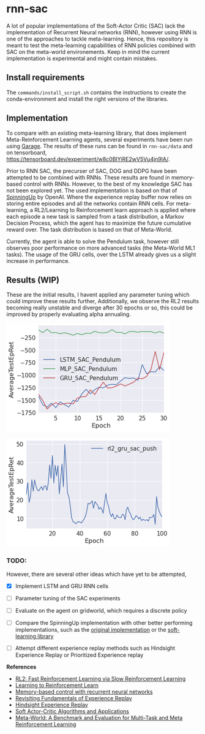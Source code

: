 # rnn-sac
A lot of popular implementations of the Soft-Actor Critic (SAC) lack the implementation of Recurrent Neural networks (RNN), however using RNN is one of the approaches to tackle meta-learning. Hence, this repository is meant to test the meta-learning capabilities of RNN policies combined with SAC on the meta-world environements. Keep in mind the current implementation is experimental and might contain mistakes. 

## Install requirements
The `commands/install_script.sh` contains the instructions to create the conda-environment and install the right versions of the libraries.

## Implementation
To compare with an existing meta-learning library, that does implement Meta-Reinforcement Learning agents, several experiments have been run using [Garage](https://github.com/rlworkgroup/garage). The results of these runs can be found in `rnn-sac/data` and on tensorboard, https://tensorboard.dev/experiment/w8c0BIYiRE2wV5Vu4jn9lA/. 

Prior to RNN SAC, the precurser of SAC, DOG and DDPG have been attempted to be combined with RNNs. These results are found in memory-based control with RNNs. However, to the best of my knowledge SAC has not been explored yet. The used implementation is based on that of [SpinningUp](https://spinningup.openai.com/en/latest/spinningup/spinningup.html) by OpenAI. Where the experience replay buffer now relies on storing entire episodes and all the networks contain RNN cells. For meta-learning, a RL2/Learning to Reinforcement learn approach is applied where each episode a new task is sampled from a task distribution, a Markov Decision Process, which the agent has to maximize the future cumulative reward over. The task distribution is based on that of Meta-World. 

Currently, the agent is able to solve the Pendulum task, however still observes poor performance on more advanced tasks (the Meta-World ML1 tasks). The usage of the GRU cells, over the LSTM already gives us a slight increase in performance.

## Results (WIP)
These are the initial results, I havent applied any parameter tuning which could improve these results further, Additionally, we observe the RL2 results becoming really unstable and diverge after 30 epochs or so, this could be improved by properly evaluating alpha annualing. 

![](./notebooks/sac_pendulum.png)


![](./notebooks/rl2_push.png)

### TODO:
However, there are several other ideas which have yet to be attempted, 

- [X] Implement LSTM and GRU RNN cells
- [ ] Parameter tuning of the SAC experiments
- [ ] Evaluate on the agent on gridworld, which requires a discrete policy
- [ ] Compare the SpinningUp implementation with other better performing implementations, such as the [original implementation](https://github.com/haarnoja/sac) or the [soft-learning library](https://github.com/rail-berkeley/softlearning)
- [ ] Attempt different experience replay methods such as Hindsight Experience Replay or Prioritized Experience replay


**References**
- [RL2: Fast Reinforcement Learning via Slow Reinforcement Learning](https://arxiv.org/abs/1611.02779)
- [Learning to Reinforcement Learn](https://arxiv.org/abs/1611.05763)
- [Memory-based control with recurrent neural networks](https://arxiv.org/abs/1512.04455)
- [Revisiting Fundamentals of Experience Replay](https://arxiv.org/abs/2007.06700)
- [Hindsight Experience Replay](https://arxiv.org/abs/1707.01495)
- [Soft Actor-Critic Algorithms and Applications](https://arxiv.org/abs/1812.05905)
- [Meta-World: A Benchmark and Evaluation for Multi-Task and Meta Reinforcement Learning](https://arxiv.org/abs/1910.10897)